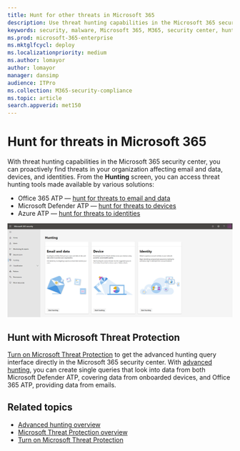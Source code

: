```yaml
---
title: Hunt for other threats in Microsoft 365
description: Use threat hunting capabilities in the Microsoft 365 security center to proactively find breaches and other threats
keywords: security, malware, Microsoft 365, M365, security center, hunt, hunting, Microsoft Defender ATP, Office 365 ATP, Azure ATP, advanced hunting
ms.prod: microsoft-365-enterprise
ms.mktglfcycl: deploy
ms.localizationpriority: medium
ms.author: lomayor
author: lomayor
manager: dansimp
audience: ITPro
ms.collection: M365-security-compliance  
ms.topic: article
search.appverid: met150
---
```


# Hunt for threats in Microsoft 365

With threat hunting capabilities in the Microsoft 365 security center, you can proactively find threats in your organization affecting email and data, devices, and identities. From the **Hunting** screen, you can access threat hunting tools made available by various solutions:
- Office 365 ATP — [hunt for threats to email and data](../office-365-security/office-365-atp.md)
- Microsoft Defender ATP — [hunt for threats to devices](https://docs.microsoft.com/windows/security/threat-protection/microsoft-defender-atp/advanced-hunting)
- Azure ATP — [hunt for threats to identities](https://docs.microsoft.com/azure-advanced-threat-protection/investigate-a-user)

![Hunting page](../images/hunt.png)


## Hunt with Microsoft Threat Protection

[Turn on Microsoft Threat Protection](mtp-enable.md) to get the advanced hunting query interface directly in the Microsoft 365 security center. With [advanced hunting](advanced-hunting-overview.md), you can create single queries that look into data from both Microsoft Defender ATP, covering data from onboarded devices, and Office 365 ATP, providing data from emails.

## Related topics
- [Advanced hunting overview](advanced-hunting-overview.md)
- [Microsoft Threat Protection overview](microsoft-threat-protection.md)
- [Turn on Microsoft Threat Protection](mtp-enable.md)